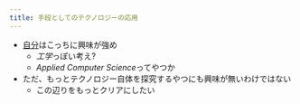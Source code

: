 ```yaml
---
title: 手段としてのテクノロジーの応用
---
```


* [自分](%E8%87%AA%E5%88%86.md)はこっちに興味が強め
  * *工学*っぽい考え?
  * *Applied Computer Science*ってやつか
* ただ、もっとテクノロジー自体を探究するやつにも興味が無いわけではない
  * この辺りをもっとクリアにしたい

